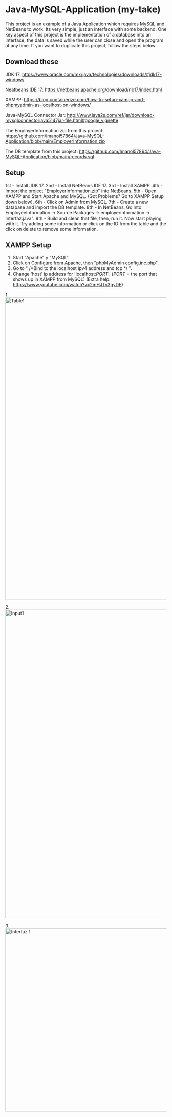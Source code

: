 # Java-MySQL-Application (my-take)
This project is an example of a Java Application which requires MySQL and NetBeans to work. Its very simple, just an interface with some backend.
One key aspect of this project is the implementation of a database into an interface; the data is saved while the user can close and open the program at any time.
If you want to duplicate this project, follow the steps below.

## Download these
JDK 17:
https://www.oracle.com/mx/java/technologies/downloads/#jdk17-windows

Neatbeans IDE 17: 
https://netbeans.apache.org/download/nb17/index.html

XAMPP:
https://blog.containerize.com/how-to-setup-xampp-and-phpmyadmin-as-localhost-on-windows/

Java-MySQL Connector Jar:
http://www.java2s.com/ref/jar/download-mysqlconnectorjava5147jar-file.html#google_vignette

The EmployerInformation zip from this project:
https://github.com/Imanol57864/Java-MySQL-Application/blob/main/EmployerInformation.zip

The DB template from this project:
https://github.com/Imanol57864/Java-MySQL-Application/blob/main/records.sql

## Setup
1st - Install JDK 17.
2nd - Install NetBeans IDE 17.
3rd - Install XAMPP.
4th - Import the project  "EmployerInformation.zip" into NetBeans.
5th - Open XAMPP and Start Apache and MySQL. (Got Problems? Go to XAMPP Setup down below).
6th - Click on Admin from MySQL.
7th - Create a new database and import the DB template.
8th - In NetBeans, Go into EmployeeInformation -> Source Packages -> employerinformation -> Interfaz.java".
9th - Build and clean that file, then, run it.
Now start playing with it. Try adding some information or click on the ID from the table and the click on delete to remove some information.


## XAMPP Setup 
1. Start "Apache" y "MySQL".
2. Click on Configure from Apache, then "phpMyAdmin config.inc.php".
3. Go to " /*Bind to the localhost ipv4 address and tcp */ ".
4. Change 'host' ip address for 'localhost:*PORT*'. (*PORT* = the port that shows up in XAMPP from MySQL)
(Extra help: https://www.youtube.com/watch?v=2mHJTv3gyDE)


1.<img width="941" alt="Table1" src="https://github.com/Imanol57864/Java-MySQL-Application/assets/67908214/ca8e2099-b6bf-44ec-836b-e53c17e1eaac">

2.<img width="960" alt="Input1" src="https://github.com/Imanol57864/Java-MySQL-Application/assets/67908214/e2630714-f97e-470d-a897-b37fce810ee2">

3.<img width="570" alt="Interfaz 1" src="https://github.com/Imanol57864/Java-MySQL-Application/assets/67908214/b752f5da-5c4b-413a-937a-1df8bfb11150">

